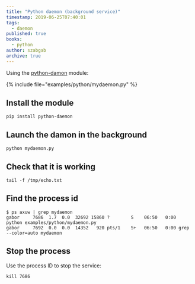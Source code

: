 ```yaml
---
title: "Python daemon (background service)"
timestamp: 2019-06-25T07:40:01
tags:
  - daemon
published: true
books:
  - python
author: szabgab
archive: true
---
```



Using the [python-damon](https://pypi.org/project/python-daemon/) module:

{% include file="examples/python/mydaemon.py" %}


## Install the module

```
pip install python-daemon
```

## Launch the damon in the background

```
python mydaemon.py
```

## Check that it is working

```
tail -f /tmp/echo.txt
```


## Find the process id

```
$ ps axuw | grep mydaemon
gabor     7686  1.7  0.0  32692 15860 ?        S    06:50   0:00 python examples/python/mydaemon.py
gabor     7692  0.0  0.0  14352   920 pts/1    S+   06:50   0:00 grep --color=auto mydaemon
```

## Stop the process

Use the process ID to stop the service:

```
kill 7686
```

